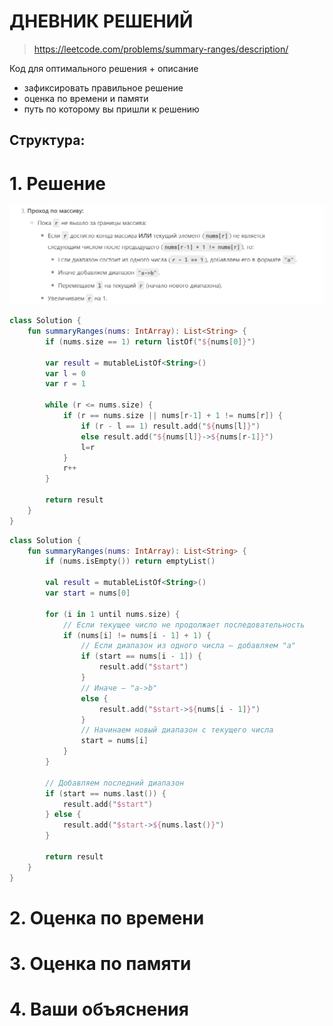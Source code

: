 # ДНЕВНИК РЕШЕНИЙ

> https://leetcode.com/problems/summary-ranges/description/

Код для оптимального решения + описание 

- зафиксировать правильное решение
- оценка по времени и памяти
- путь по которому вы пришли к решению


## Структура:

# 1. Решение

![img.png](img.png)

```kotlin
class Solution {
    fun summaryRanges(nums: IntArray): List<String> {
        if (nums.size == 1) return listOf("${nums[0]}")
        
        var result = mutableListOf<String>()        
        var l = 0
        var r = 1
            
        while (r <= nums.size) {            
            if (r == nums.size || nums[r-1] + 1 != nums[r]) {
                if (r - l == 1) result.add("${nums[l]}")
                else result.add("${nums[l]}->${nums[r-1]}")
                l=r
            }
            r++
        }
        
        return result
    }
}
```



```kotlin
class Solution {
    fun summaryRanges(nums: IntArray): List<String> {
        if (nums.isEmpty()) return emptyList()
        
        val result = mutableListOf<String>()
        var start = nums[0]

        for (i in 1 until nums.size) {
            // Если текущее число не продолжает последовательность
            if (nums[i] != nums[i - 1] + 1) {
                // Если диапазон из одного числа — добавляем "a"
                if (start == nums[i - 1]) {
                    result.add("$start")
                }
                // Иначе — "a->b"
                else {
                    result.add("$start->${nums[i - 1]}")
                }
                // Начинаем новый диапазон с текущего числа
                start = nums[i]
            }
        }

        // Добавляем последний диапазон
        if (start == nums.last()) {
            result.add("$start")
        } else {
            result.add("$start->${nums.last()}")
        }
        
        return result
    }
}
```


# 2. Оценка по времени


# 3. Оценка по памяти


# 4. Ваши объяснения


